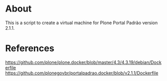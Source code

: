 # About
This is a script to create a virtual machine for Plone Portal Padrão version 2.1.1.

# References
https://github.com/plone/plone.docker/blob/master/4.3/4.3.19/debian/Dockerfile
https://github.com/plonegovbr/portalpadrao.docker/blob/v2.1.1/Dockerfile